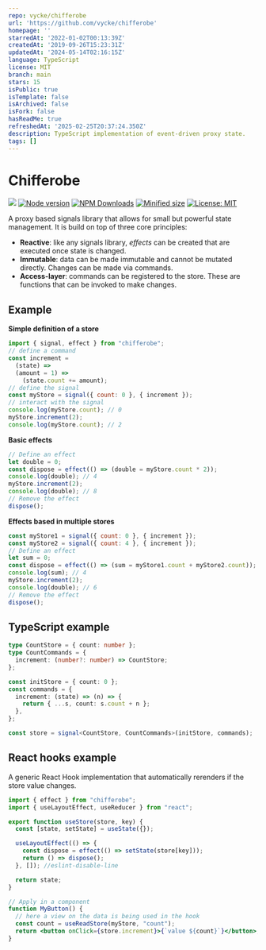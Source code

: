 ```yaml
---
repo: vycke/chifferobe
url: 'https://github.com/vycke/chifferobe'
homepage: ''
starredAt: '2022-01-02T00:13:39Z'
createdAt: '2019-09-26T15:23:31Z'
updatedAt: '2024-05-14T02:16:15Z'
language: TypeScript
license: MIT
branch: main
stars: 15
isPublic: true
isTemplate: false
isArchived: false
isFork: false
hasReadMe: true
refreshedAt: '2025-02-25T20:37:24.350Z'
description: TypeScript implementation of event-driven proxy state.
tags: []
---
```


# Chifferobe

![](https://github.com/vyckes/chifferobe/workflows/test/badge.svg)
[![Node version](https://img.shields.io/npm/v/chifferobe.svg?style=flat)](https://www.npmjs.com/package/chifferobe)
[![NPM Downloads](https://img.shields.io/npm/dm/chifferobe.svg?style=flat)](https://www.npmjs.com/package/chifferobe)
[![Minified size](https://img.shields.io/bundlephobia/min/chifferobe@latest?label=minified)](https://www.npmjs.com/package/chifferobe)
[![License: MIT](https://img.shields.io/badge/License-MIT-yellow.svg)](https://opensource.org/licenses/MIT)

A proxy based signals library that allows for small but powerful state management. It is build on top of three core principles:

- **Reactive**: like any signals library, _effects_ can be created that are executed once state is changed.
- **Immutable**: data can be made immutable and cannot be mutated directly. Changes can be made via commands.
- **Access-layer**: commands can be registered to the store. These are functions that can be invoked to make changes.

## Example

**Simple definition of a store**

```js
import { signal, effect } from "chifferobe";
// define a command
const increment =
  (state) =>
  (amount = 1) =>
    (state.count += amount);
// define the signal
const myStore = signal({ count: 0 }, { increment });
// interact with the signal
console.log(myStore.count); // 0
myStore.increment(2);
console.log(myStore.count); // 2
```

**Basic effects**

```js
// Define an effect
let double = 0;
const dispose = effect(() => (double = myStore.count * 2));
console.log(double); // 4
myStore.increment(2);
console.log(double); // 8
// Remove the effect
dispose();
```

**Effects based in multiple stores**

```js
const myStore1 = signal({ count: 0 }, { increment });
const myStore2 = signal({ count: 4 }, { increment });
// Define an effect
let sum = 0;
const dispose = effect(() => (sum = myStore1.count + myStore2.count));
console.log(sum); // 4
myStore.increment(2);
console.log(double); // 6
// Remove the effect
dispose();
```

## TypeScript example

```ts
type CountStore = { count: number };
type CountCommands = {
  increment: (number?: number) => CountStore;
};

const initStore = { count: 0 };
const commands = {
  increment: (state) => (n) => {
    return { ...s, count: s.count + n };
  },
};

const store = signal<CountStore, CountCommands>(initStore, commands);
```

## React hooks example

A generic React Hook implementation that automatically rerenders if the store value changes.

```jsx
import { effect } from "chifferobe";
import { useLayoutEffect, useReducer } from "react";

export function useStore(store, key) {
  const [state, setState] = useState({});

  useLayoutEffect(() => {
    const dispose = effect(() => setState(store[key]));
    return () => dispose();
  }, []); //eslint-disable-line

  return state;
}

// Apply in a component
function MyButton() {
  // here a view on the data is being used in the hook
  const count = useReadStore(myStore, "count");
  return <button onClick={store.increment}>{`value ${count}`}</button>;
}
```
